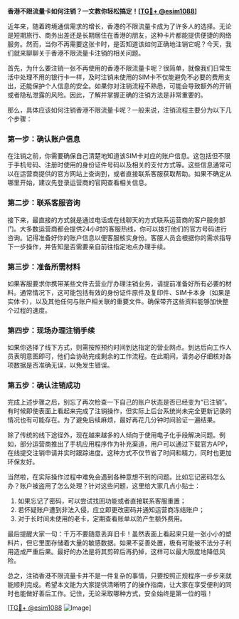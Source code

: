 **香港不限流量卡如何注销？一文教你轻松搞定！[[TG💪+ @esim1088](https://t.me/s/esim1088)]**

近年来，随着跨境通信需求的增长，香港的不限流量卡成为了许多人的选择。无论是短期旅行、商务出差还是长期居住在香港的朋友，这种卡片都能提供便捷的网络服务。然而，当你不再需要这张卡时，是否知道该如何正确地注销它呢？今天，我们就来聊聊关于香港不限流量卡注销的相关问题。

首先，为什么要注销一张不再使用的香港不限流量卡呢？很简单，就像我们日常生活中处理不用的银行卡一样，及时注销未使用的SIM卡不仅能避免不必要的费用支出，还能保护个人信息的安全。如果你对注销流程不熟悉，可能会导致额外的开销或者隐私泄露的风险。因此，了解并掌握正确的注销方法是非常重要的。

那么，具体应该如何注销香港不限流量卡呢？一般来说，注销流程主要分为以下几个步骤：

### **第一步：确认账户信息**
在注销之前，你需要确保自己清楚地知道该SIM卡对应的账户信息。这包括但不限于手机号码、注册时使用的身份证件号码以及相关的支付方式等。这些信息通常可以在运营商提供的官方网站上查询到，或者直接联系客服获取帮助。如果不确定从哪里开始，建议先登录运营商的官网查看相关信息。

### **第二步：联系客服咨询**
接下来，最直接的方式就是通过电话或在线聊天的方式联系运营商的客户服务部门。大多数运营商都会提供24小时的客服热线，你可以拨打他们的官方号码进行咨询。记得准备好你的账户信息以便客服核实身份。客服人员会根据你的需求指导下一步操作，并告知是否需要亲自前往指定地点办理手续。

### **第三步：准备所需材料**
如果客服要求你携带某些文件去营业厅办理注销业务，请提前准备好所有必要的材料。通常情况下，这可能包括有效的身份证件原件及复印件、SIM卡本身（如果是实体卡），以及其他任何与账户相关联的重要文件。确保带齐这些资料能够加快整个过程的速度。

### **第四步：现场办理注销手续**
如果你选择了线下方式，则需按照预约时间到达指定的营业网点。到达后向工作人员表明意图即可，他们会协助完成剩余的工作流程。在此期间，请务必仔细核对各项数据是否准确无误，以免发生错误。

### **第五步：确认注销成功**
完成上述步骤之后，别忘了再次检查一下自己的账户状态是否已经变为“已注销”。有时候即使表面上看起来完成了注销操作，但实际上后台系统尚未完全更新记录的情况也有可能存在。为了避免后续麻烦，最好再花几分钟时间验证一遍结果。

除了传统的线下途径外，现在越来越多的人倾向于使用电子化手段解决问题。例如，部分运营商推出了手机应用程序作为补充渠道，用户可以通过下载官方APP，在线提交注销申请并实时跟踪进度。这种方式不仅节省了时间和精力，同时也更加环保友好。

当然啦，在实际操作过程中难免会遇到各种意想不到的问题。比如忘记密码怎么办？账户被盗用了怎么处理？针对这些问题，这里给大家几点小贴士：

1. 如果忘记了密码，可以尝试找回功能或者直接联系客服重置；
2. 若怀疑账户遭到非法入侵，应立即更改密码并通知运营商冻结账户；
3. 对于长时间未使用的老卡，定期查看账单以防产生额外费用。

最后提醒大家一句：千万不要随意丢弃旧卡！虽然表面上看起来只是一张小小的塑料片，但它里面存储着大量的敏感数据。如果不妥善处置，极有可能被不法分子利用造成严重后果。最好的办法是将其剪碎后再扔掉，这样可以最大限度地降低风险。

总之，注销香港不限流量卡并不是一件复杂的事情，只要按照正规程序一步步来就能顺利完成。希望本文能为大家提供清晰明了的操作指南，让大家在享受便利的同时也能做好善后工作。记住，无论采取哪种方式，安全始终是第一位的哦！

[[TG💪+ @esim1088](https://t.me/s/esim1088) ![Image](https://i.postimg.cc/4NQfJmqS/Snipaste-2025-05-13-00-14-12.png)]